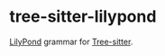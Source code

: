 # tree-sitter-lilypond

[LilyPond](https://lilypond.org) grammar for [Tree-sitter](https://github.com/tree-sitter/tree-sitter).
